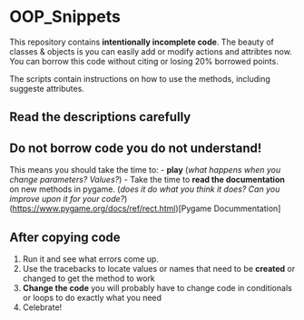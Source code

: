 # OOP_Snippets

This repository contains **intentionally incomplete code**.
The beauty of classes & objects is you can easily add or modify actions and attribtes now. You can borrow this code without citing or losing 20% borrowed points. 

The scripts contain instructions on how to use the methods, including suggeste attributes. 

## Read the descriptions carefully
## Do not borrow code you do not understand!
This means you should take the time to:
    - **play** (_what happens when you change parameters? Values?_)
    - Take the time to **read the documentation** on new methods in pygame. (_does it do what you think it does? Can you improve upon it for your code?_)
(https://www.pygame.org/docs/ref/rect.html)[Pygame Docummentation]

## After copying code
1. Run it and see what errors come up.
2. Use the tracebacks to locate values or names that need to be **created** or changed to get the method to work
3. **Change the code** you will probably have to change code in conditionals or loops to do exactly what you need
4. Celebrate!
